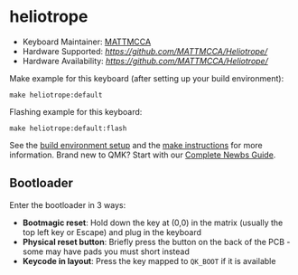 # heliotrope

* Keyboard Maintainer: [MATTMCCA](https://github.com/MATTMCCA)
* Hardware Supported: *https://github.com/MATTMCCA/Heliotrope/*
* Hardware Availability: *https://github.com/MATTMCCA/Heliotrope/*

Make example for this keyboard (after setting up your build environment):

    make heliotrope:default

Flashing example for this keyboard:

    make heliotrope:default:flash

See the [build environment setup](https://docs.qmk.fm/#/getting_started_build_tools) and the [make instructions](https://docs.qmk.fm/#/getting_started_make_guide) for more information. Brand new to QMK? Start with our [Complete Newbs Guide](https://docs.qmk.fm/#/newbs).

## Bootloader

Enter the bootloader in 3 ways:

* **Bootmagic reset**: Hold down the key at (0,0) in the matrix (usually the top left key or Escape) and plug in the keyboard
* **Physical reset button**: Briefly press the button on the back of the PCB - some may have pads you must short instead
* **Keycode in layout**: Press the key mapped to `QK_BOOT` if it is available

